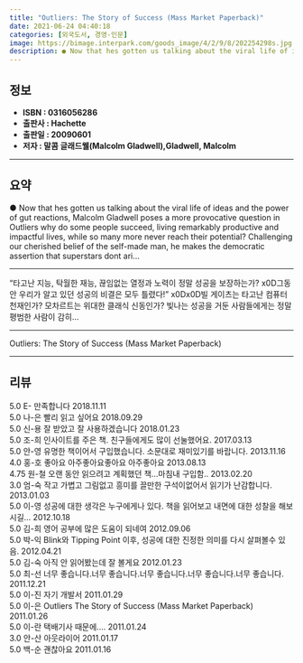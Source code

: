 ```yaml
---
title: "Outliers: The Story of Success (Mass Market Paperback)"
date: 2021-06-24 04:40:18
categories: [외국도서, 경영-인문]
image: https://bimage.interpark.com/goods_image/4/2/9/8/202254298s.jpg
description: ● Now that hes gotten us talking about the viral life of ideas and the power of gut reactions, Malcolm Gladwell poses a more provocative question in Outliers w
---
```


## **정보**

- **ISBN : 0316056286**
- **출판사 : Hachette**
- **출판일 : 20090601**
- **저자 : 말콤 글래드웰(Malcolm Gladwell),Gladwell, Malcolm**

------



## **요약**

●  Now that hes gotten us talking about the viral life of ideas and the power of gut reactions, Malcolm Gladwell poses a more provocative question in Outliers why do some people succeed, living remarkably productive and impactful lives, while so many more never reach their potential? Challenging our cherished belief of the self-made man, he makes the democratic assertion that superstars dont ari...

------

“타고난 지능, 탁월한 재능, 끊임없는 열정과 노력이 정말 성공을 보장하는가? x0D그동안 우리가 알고 있던 성공의 비결은 모두 틀렸다!” x0Dx0D빌 게이츠는 타고난 컴퓨터 천재인가? 모차르트는 위대한 클래식 신동인가? 빛나는 성공을 거둔 사람들에게는 정말 평범한 사람이 감히... 

------


Outliers: The Story of Success (Mass Market Paperback) 

------


## **리뷰** 

5.0 E- 만족합니다  2018.11.11 <br/>5.0 나-은 빨리 읽고 싶어요 2018.09.29 <br/>5.0 신-용 잘 받았고 잘 사용하겠습니다  2018.01.23 <br/>5.0 조-희 인사이트를 주은 책. 친구들에게도 많이 선눌했어요. 2017.03.13 <br/>5.0 안-영 유명한 책이어서 구입했습니다. 소문대로 재미있기를 바랍니다.  2013.11.16 <br/>4.0 홍-호 좋아요 아주좋아요좋아요 아주좋아요 2013.08.13 <br/>4.75 원-철 오랜 동안 읽으려고 계획했던 책...마침내 구입함.. 2013.02.20 <br/>3.0 엄-숙 작고 가볍고 그림없고 흥미를 끌만한 구석이없어서 읽기가 난감합니다. 2013.01.03 <br/>5.0 이-영 성공에 대한 생각은 누구에게나 있다. 책을 읽어보고 내면에 대한 성찰을 해보시길... 2012.10.18 <br/>5.0 김-희 영어 공부에 많은 도움이 되네여 2012.09.06 <br/>5.0 박-익 Blink와 Tipping Point 이후, 성공에 대한 진정한 의미를 다시 살펴볼수 있음. 2012.04.21 <br/>5.0 김-숙 아직 안 읽어봤는데 잘 볼게요 2012.01.23 <br/>5.0 최-선 너무 좋습니다.너무 좋습니다.너무 좋습니다.너무 좋습니다.너무 좋습니다. 2011.12.21 <br/>5.0 이-진 자기 개발서 2011.01.29 <br/>5.0 이-은   Outliers The Story of Success (Mass Market Paperback)  2011.01.26 <br/>5.0 이-란 택배기사 때문에.... 2011.01.24 <br/>3.0 안-산 아웃라이어 2011.01.17 <br/>5.0 백-순 괜찮아요 2011.01.16 <br/>